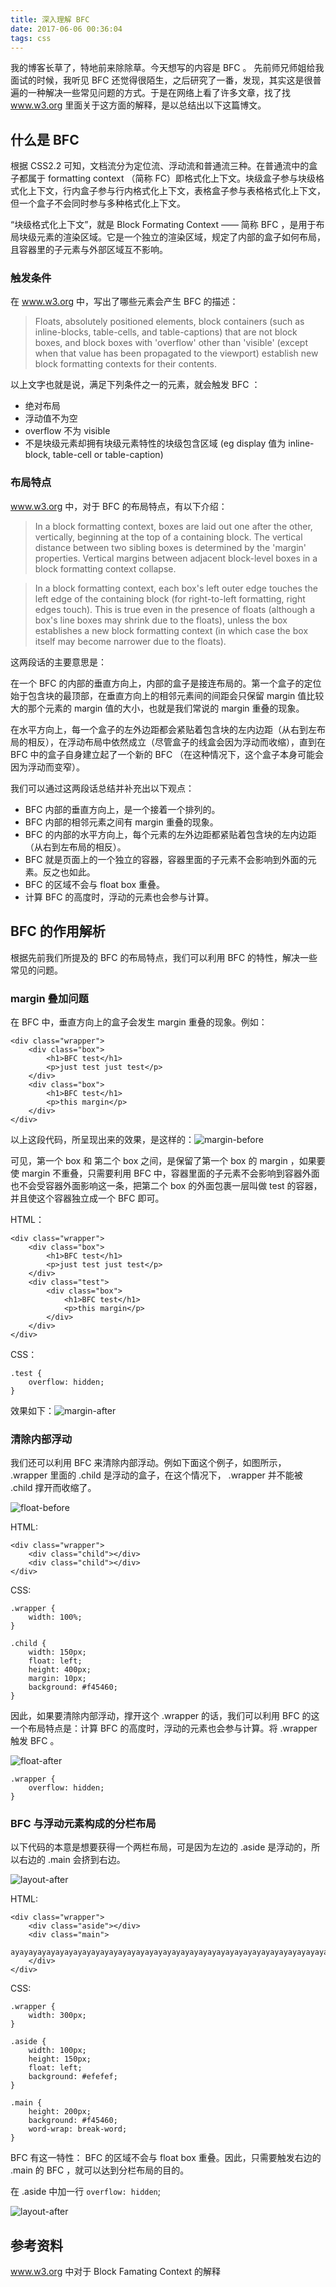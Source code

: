 ```yaml
---
title: 深入理解 BFC
date: 2017-06-06 00:36:04
tags: css
---
```


我的博客长草了，特地前来除除草。今天想写的内容是 BFC 。
先前师兄师姐给我面试的时候，我听见 BFC 还觉得很陌生，之后研究了一番，发现，其实这是很普遍的一种解决一些常见问题的方式。于是在网络上看了许多文章，找了找 <a href="https://www.w3.org/TR/CSS22/visuren.html#normal-flow">www.w3.org</a> 里面关于这方面的解释，是以总结出以下这篇博文。

<!--more-->

## 什么是 BFC

根据 CSS2.2 可知，文档流分为定位流、浮动流和普通流三种。在普通流中的盒子都属于 formatting context （简称 FC）即格式化上下文。块级盒子参与块级格式化上下文，行内盒子参与行内格式化上下文，表格盒子参与表格格式化上下文，但一个盒子不会同时参与多种格式化上下文。

“块级格式化上下文”，就是 Block Formating Context —— 简称 BFC ，是用于布局块级元素的渲染区域。它是一个独立的渲染区域，规定了内部的盒子如何布局，且容器里的子元素与外部区域互不影响。

### 触发条件

在 <a href="https://www.w3.org/TR/CSS22/visuren.html#normal-flow">www.w3.org</a> 中，写出了哪些元素会产生 BFC 的描述：

> Floats, absolutely positioned elements, block containers (such as inline-blocks, table-cells, and table-captions) that are not block boxes, and block boxes with 'overflow' other than 'visible' (except when that value has been propagated to the viewport) establish new block formatting contexts for their contents.

以上文字也就是说，满足下列条件之一的元素，就会触发 BFC ：

* 绝对布局
* 浮动值不为空
* overflow 不为 visible
* 不是块级元素却拥有块级元素特性的块级包含区域 (eg display 值为 inline-block, table-cell or table-caption)

### 布局特点
 <a href="https://www.w3.org/TR/CSS22/visuren.html#normal-flow">www.w3.org</a> 中，对于 BFC 的布局特点，有以下介绍：

> In a block formatting context, boxes are laid out one after the other, vertically, beginning at the top of a containing block. The vertical distance between two sibling boxes is determined by the 'margin' properties. Vertical margins between adjacent block-level boxes in a block formatting context collapse.

> In a block formatting context, each box's left outer edge touches the left edge of the containing block (for right-to-left formatting, right edges touch). This is true even in the presence of floats (although a box's line boxes may shrink due to the floats), unless the box establishes a new block formatting context (in which case the box itself may become narrower due to the floats).

这两段话的主要意思是：

在一个 BFC 的内部的垂直方向上，内部的盒子是接连布局的。第一个盒子的定位始于包含块的最顶部，在垂直方向上的相邻元素间的间距会只保留 margin 值比较大的那个元素的 margin 值的大小，也就是我们常说的 margin 重叠的现象。

在水平方向上，每一个盒子的左外边距都会紧贴着包含块的左内边距（从右到左布局的相反），在浮动布局中依然成立（尽管盒子的线盒会因为浮动而收缩），直到在 BFC 中的盒子自身建立起了一个新的 BFC （在这种情况下，这个盒子本身可能会因为浮动而变窄）。

我们可以通过这两段话总结并补充出以下观点：

* BFC 内部的垂直方向上，是一个接着一个排列的。
* BFC 内部的相邻元素之间有 margin 重叠的现象。
* BFC 的内部的水平方向上，每个元素的左外边距都紧贴着包含块的左内边距（从右到左布局的相反）。
* BFC 就是页面上的一个独立的容器，容器里面的子元素不会影响到外面的元素。反之也如此。
* BFC 的区域不会与 float box 重叠。
* 计算 BFC 的高度时，浮动的元素也会参与计算。

## BFC 的作用解析

根据先前我们所提及的 BFC 的布局特点，我们可以利用 BFC 的特性，解决一些常见的问题。

### margin 叠加问题

在 BFC 中，垂直方向上的盒子会发生 margin 重叠的现象。例如：

```
<div class="wrapper">
	<div class="box">
		<h1>BFC test</h1>
		<p>just test just test</p>
	</div>
	<div class="box">
		<h1>BFC test</h1>
		<p>this margin</p>
	</div>
</div>
```

以上这段代码，所呈现出来的效果，是这样的：![margin-before](深入理解-BFC/bfc-margin-before.png)

可见，第一个 box 和 第二个 box 之间，是保留了第一个 box 的 margin ，如果要使 margin 不重叠，只需要利用 BFC 中，容器里面的子元素不会影响到容器外面也不会受容器外面影响这一条，把第二个 box 的外面包裹一层叫做 test 的容器，并且使这个容器独立成一个 BFC 即可。

HTML：
```
<div class="wrapper">
	<div class="box">
		<h1>BFC test</h1>
		<p>just test just test</p>
	</div>
	<div class="test">
		<div class="box">
			<h1>BFC test</h1>
			<p>this margin</p>
		</div>
	</div>
</div>
```

CSS：
```
.test {
	overflow: hidden;
}
```

效果如下：![margin-after](深入理解-BFC/bfc-margin-after.png)


### 清除内部浮动

我们还可以利用 BFC 来清除内部浮动。例如下面这个例子，如图所示， .wrapper  里面的 .child 是浮动的盒子，在这个情况下， .wrapper 并不能被 .child 撑开而收缩了。

![float-before](深入理解-BFC/bfc-float1-before.png)

HTML:
```
<div class="wrapper">
	<div class="child"></div>
	<div class="child"></div>
</div>
```

CSS:
```
.wrapper {
	width: 100%;
}

.child {
	width: 150px;
	float: left;
	height: 400px;
	margin: 10px;
	background: #f45460;
}
```

因此，如果要清除内部浮动，撑开这个 .wrapper 的话，我们可以利用 BFC 的这一个布局特点是：计算 BFC 的高度时，浮动的元素也会参与计算。将 .wrapper 触发 BFC 。

![float-after](深入理解-BFC/bfc-float1-after.png)

```
.wrapper {
	overflow: hidden;
}
```

### BFC 与浮动元素构成的分栏布局

以下代码的本意是想要获得一个两栏布局，可是因为左边的 .aside 是浮动的，所以右边的 .main 会挤到右边。

![layout-after](深入理解-BFC/bfc-layout-before.png)

HTML:
```
<div class="wrapper">
	<div class="aside"></div>
	<div class="main">
			ayayayayayayayayayayayayayayayayayayayayayayayayayayayayayayayayayayayayayayayayayayayayayayayayayayayayayayayayayayayayayayayayayayayayayayayayayayayayayayayayayayayayayayayayayayayayayayayayayayayayayayaya
	</div>
</div>
```

CSS:
```
.wrapper {
	width: 300px;
}

.aside {
	width: 100px;
	height: 150px;
	float: left;
	background: #efefef;
}

.main {
	height: 200px;
	background: #f45460;
	word-wrap: break-word;
}
```
 BFC 有这一特性： BFC 的区域不会与 float box 重叠。因此，只需要触发右边的 .main 的 BFC ，就可以达到分栏布局的目的。

在 .aside 中加一行 `overflow: hidden`;

![layout-after](深入理解-BFC/bfc-layout-after.png)

## 参考资料

 <a href="https://www.w3.org/TR/CSS22/visuren.html#normal-flow">www.w3.org</a> 中对于 Block Famating Context 的解释
